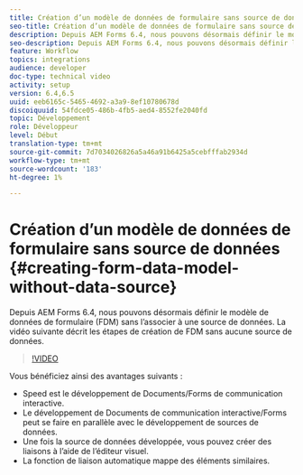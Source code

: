```yaml
---
title: Création d’un modèle de données de formulaire sans source de données
seo-title: Création d’un modèle de données de formulaire sans source de données
description: Depuis AEM Forms 6.4, nous pouvons désormais définir le modèle de données de formulaire (FDM) sans l’associer à une source de données. La vidéo suivante décrit les étapes de création de FDM sans aucune source de données.
seo-description: Depuis AEM Forms 6.4, nous pouvons désormais définir le modèle de données de formulaire (FDM) sans l’associer à une source de données. La vidéo suivante décrit les étapes de création de FDM sans aucune source de données.
feature: Workflow
topics: integrations
audience: developer
doc-type: technical video
activity: setup
version: 6.4,6.5
uuid: eeb6165c-5465-4692-a3a9-8ef10780678d
discoiquuid: 54fdce05-486b-4fb5-aed4-8552fe2040fd
topic: Développement
role: Développeur
level: Début
translation-type: tm+mt
source-git-commit: 7d7034026826a5a46a91b6425a5cebfffab2934d
workflow-type: tm+mt
source-wordcount: '183'
ht-degree: 1%

---
```



# Création d’un modèle de données de formulaire sans source de données {#creating-form-data-model-without-data-source}

Depuis AEM Forms 6.4, nous pouvons désormais définir le modèle de données de formulaire (FDM) sans l’associer à une source de données. La vidéo suivante décrit les étapes de création de FDM sans aucune source de données.

>[!VIDEO](https://video.tv.adobe.com/v/21414/?quality=9&learn=on)

Vous bénéficiez ainsi des avantages suivants :

* Speed est le développement de Documents/Forms de communication interactive.
* Le développement de Documents de communication interactive/Forms peut se faire en parallèle avec le développement de sources de données.
* Une fois la source de données développée, vous pouvez créer des liaisons à l’aide de l’éditeur visuel.
* La fonction de liaison automatique mappe des éléments similaires.

